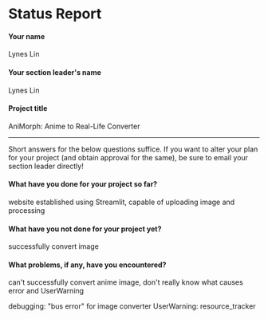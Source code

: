 # Status Report

#### Your name

Lynes Lin

#### Your section leader's name

Lynes Lin

#### Project title

AniMorph: Anime to Real-Life Converter

***

Short answers for the below questions suffice. If you want to alter your plan for your project (and obtain approval for the same), be sure to email your section leader directly!

#### What have you done for your project so far?

website established using Streamlit, capable of uploading image and processing

#### What have you not done for your project yet?

successfully convert image

#### What problems, if any, have you encountered?

can't successfully convert anime image, don't really know what causes error and UserWarning

debugging: "bus error" for image converter
           UserWarning: resource_tracker
